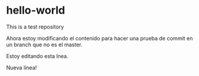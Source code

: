 # hello-world
This is a test repository

Ahora estoy modificando el contenido para hacer una prueba de commit en un branch que no es el master.

Estoy editando esta lnea.

Nueva línea!
